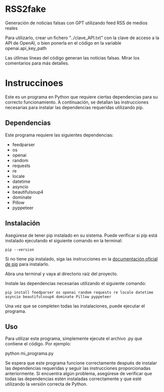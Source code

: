 # RSS2fake
Generación de noticias falsas con GPT utilizando feed RSS de medios reales

Para utilizarlo, crear un fichero "../clave_API.txt" con la clave de acceso a la API de OpenAI, o bien ponerla en el código en la variable openai.api_key_path

Las útlimas líneas del código generan las noticias falsas. Mirar los comentarios para más detalles.

# Instruccinoes

Este es un programa en Python que requiere ciertas dependencias para su correcto funcionamiento. A continuación, se detallan las instrucciones necesarias para instalar las dependencias requeridas utilizando pip.

## Dependencias

Este programa requiere las siguientes dependencias:

* feedparser
* os
* openai
* random
* requests
* re
* locale
* datetime
* asyncio
* beautifulsoup4
* dominate
* Pillow
* pyppeteer

## Instalación

Asegúrese de tener pip instalado en su sistema. Puede verificar si pip está instalado ejecutando el siguiente comando en la terminal:

```
pip --version
```

Si no tiene pip instalado, siga las instrucciones en la [documentación oficial de pip](https://pip.pypa.io/en/stable/installation/) para instalarlo.

Abra una terminal y vaya al directorio raíz del proyecto.

Instale las dependencias necesarias utilizando el siguiente comando:


```
pip install feedparser os openai random requests re locale datetime asyncio beautifulsoup4 dominate Pillow pyppeteer
```

Una vez que se completen todas las instalaciones, puede ejecutar el programa.

## Uso

Para utilizar este programa, simplemente ejecute el archivo .py que contiene el código. Por ejemplo:

python mi_programa.py

Se espera que este programa funcione correctamente después de instalar las dependencias requeridas y seguir las instrucciones proporcionadas anteriormente. Si encuentra algún problema, asegúrese de verificar que todas las dependencias estén instaladas correctamente y que esté utilizando la versión correcta de Python.
